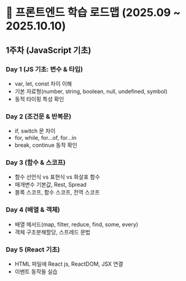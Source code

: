 # 📅 프론트엔드 학습 로드맵 (2025.09 ~ 2025.10.10)

## 1주차 (JavaScript 기초)

### Day 1 (JS 기초: 변수 & 타입)

  - var, let, const 차이 이해  
  - 기본 자료형(number, string, boolean, null, undefined, symbol)  
  - 동적 타이핑 특성 확인  

### Day 2 (조건문 & 반복문)
  - if, switch 문 차이  
  - for, while, for...of, for...in  
  - break, continue 동작 확인  

### Day 3 (함수 & 스코프)

  - 함수 선언식 vs 표현식 vs 화살표 함수  
  - 매개변수 기본값, Rest, Spread  
  - 블록 스코프, 함수 스코프, 전역 스코프  

### Day 4 (배열 & 객체)

  - 배열 메서드(map, filter, reduce, find, some, every)  
  - 객체 구조분해할당, 스프레드 문법  

### Day 5 (React 기초)

  - HTML 파일에 React js, ReactDOM, JSX 연결
  - 이벤트 동작들 실습

